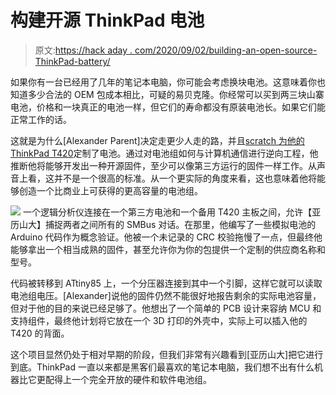 # 构建开源 ThinkPad 电池

> 原文:[https://hack aday . com/2020/09/02/building-an-open-source-ThinkPad-battery/](https://hackaday.com/2020/09/02/building-an-open-source-thinkpad-battery/)

如果你有一台已经用了几年的笔记本电脑，你可能会考虑换块电池。这意味着你也知道多少合法的 OEM 包成本相比，可疑的易贝克隆。你经常可以买到两三块山寨电池，价格和一块真正的电池一样，但它们的寿命都没有原装电池长。如果它们能正常工作的话。

这就是为什么[Alexander Parent]决定走更少人走的路，并且[scratch 为他的 ThinkPad T420](https://beta.aceparent.me/#/battery)定制了电池。通过对电池组如何与计算机通信进行逆向工程，他推断他将能够开发出一种开源固件，至少可以像第三方运行的固件一样工作。从声音上看，这并不是一个很高的标准。从一个更实际的角度来看，这也意味着他将能够创造一个比商业上可获得的更高容量的电池组。

[![](../Images/625d1d375df0704d37255fa5340c7293.png)](https://hackaday.com/wp-content/uploads/2020/08/thinkbatt_detail2.jpg) 一个逻辑分析仪连接在一个第三方电池和一个备用 T420 主板之间，允许【亚历山大】捕捉两者之间所有的 SMBus 对话。在那里，他编写了一些模拟电池的 Arduino 代码作为概念验证。他被一个未记录的 CRC 校验拖慢了一点，但最终他能够拿出一个相当成熟的固件，甚至允许你为你的包提供一个定制的供应商名称和型号。

代码被转移到 ATtiny85 上，一个分压器连接到其中一个引脚，这样它就可以读取电池组电压。[Alexander]说他的固件仍然不能很好地报告剩余的实际电池容量，但对于他的目的来说已经足够了。他想出了一个简单的 PCB 设计来容纳 MCU 和支持组件，最终他计划将它放在一个 3D 打印的外壳中，实际上可以插入他的 T420 的背面。

这个项目显然仍处于相对早期的阶段，但我们非常有兴趣看到[亚历山大]把它进行到底。ThinkPad 一直以来都是黑客们最喜欢的笔记本电脑，我们想不出有什么机器比它更配得上一个完全开放的硬件和软件电池组。